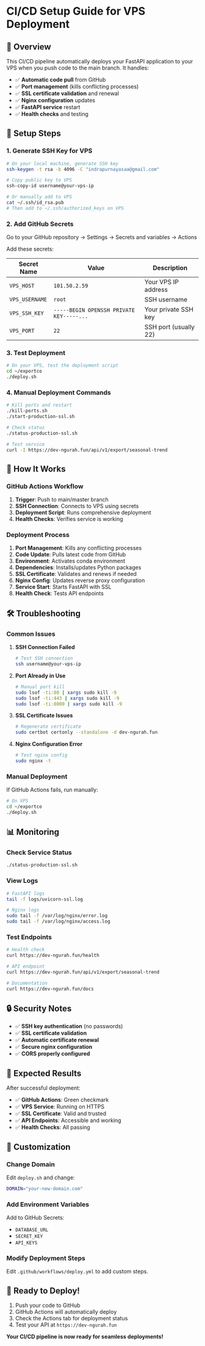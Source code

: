 # CI/CD Setup Guide for VPS Deployment

## 🚀 **Overview**

This CI/CD pipeline automatically deploys your FastAPI application to your VPS when you push code to the main branch. It handles:

- ✅ **Automatic code pull** from GitHub
- ✅ **Port management** (kills conflicting processes)
- ✅ **SSL certificate validation** and renewal
- ✅ **Nginx configuration** updates
- ✅ **FastAPI service** restart
- ✅ **Health checks** and testing

## 🔧 **Setup Steps**

### **1. Generate SSH Key for VPS**

```bash
# On your local machine, generate SSH key
ssh-keygen -t rsa -b 4096 -C "indrapurnayasaa@gmail.com"

# Copy public key to VPS
ssh-copy-id username@your-vps-ip

# Or manually add to VPS
cat ~/.ssh/id_rsa.pub
# Then add to ~/.ssh/authorized_keys on VPS
```

### **2. Add GitHub Secrets**

Go to your GitHub repository → Settings → Secrets and variables → Actions

Add these secrets:

| Secret Name | Value | Description |
|-------------|-------|-------------|
| `VPS_HOST` | `101.50.2.59` | Your VPS IP address |
| `VPS_USERNAME` | `root` | SSH username |
| `VPS_SSH_KEY` | `-----BEGIN OPENSSH PRIVATE KEY-----...` | Your private SSH key |
| `VPS_PORT` | `22` | SSH port (usually 22) |

### **3. Test Deployment**

```bash
# On your VPS, test the deployment script
cd ~/exportco
./deploy.sh
```

### **4. Manual Deployment Commands**

```bash
# Kill ports and restart
./kill-ports.sh
./start-production-ssl.sh

# Check status
./status-production-ssl.sh

# Test service
curl -I https://dev-ngurah.fun/api/v1/export/seasonal-trend
```

## 🔄 **How It Works**

### **GitHub Actions Workflow**

1. **Trigger**: Push to main/master branch
2. **SSH Connection**: Connects to VPS using secrets
3. **Deployment Script**: Runs comprehensive deployment
4. **Health Checks**: Verifies service is working

### **Deployment Process**

1. **Port Management**: Kills any conflicting processes
2. **Code Update**: Pulls latest code from GitHub
3. **Environment**: Activates conda environment
4. **Dependencies**: Installs/updates Python packages
5. **SSL Certificate**: Validates and renews if needed
6. **Nginx Config**: Updates reverse proxy configuration
7. **Service Start**: Starts FastAPI with SSL
8. **Health Check**: Tests API endpoints

## 🛠 **Troubleshooting**

### **Common Issues**

1. **SSH Connection Failed**
   ```bash
   # Test SSH connection
   ssh username@your-vps-ip
   ```

2. **Port Already in Use**
   ```bash
   # Manual port kill
   sudo lsof -ti:80 | xargs sudo kill -9
   sudo lsof -ti:443 | xargs sudo kill -9
   sudo lsof -ti:8000 | xargs sudo kill -9
   ```

3. **SSL Certificate Issues**
   ```bash
   # Regenerate certificate
   sudo certbot certonly --standalone -d dev-ngurah.fun
   ```

4. **Nginx Configuration Error**
   ```bash
   # Test nginx config
   sudo nginx -t
   ```

### **Manual Deployment**

If GitHub Actions fails, run manually:

```bash
# On VPS
cd ~/exportco
./deploy.sh
```

## 📊 **Monitoring**

### **Check Service Status**

```bash
./status-production-ssl.sh
```

### **View Logs**

```bash
# FastAPI logs
tail -f logs/uvicorn-ssl.log

# Nginx logs
sudo tail -f /var/log/nginx/error.log
sudo tail -f /var/log/nginx/access.log
```

### **Test Endpoints**

```bash
# Health check
curl https://dev-ngurah.fun/health

# API endpoint
curl https://dev-ngurah.fun/api/v1/export/seasonal-trend

# Documentation
curl https://dev-ngurah.fun/docs
```

## 🔒 **Security Notes**

- ✅ **SSH key authentication** (no passwords)
- ✅ **SSL certificate validation**
- ✅ **Automatic certificate renewal**
- ✅ **Secure nginx configuration**
- ✅ **CORS properly configured**

## 🎯 **Expected Results**

After successful deployment:

- ✅ **GitHub Actions**: Green checkmark
- ✅ **VPS Service**: Running on HTTPS
- ✅ **SSL Certificate**: Valid and trusted
- ✅ **API Endpoints**: Accessible and working
- ✅ **Health Checks**: All passing

## 📝 **Customization**

### **Change Domain**

Edit `deploy.sh` and change:
```bash
DOMAIN="your-new-domain.com"
```

### **Add Environment Variables**

Add to GitHub Secrets:
- `DATABASE_URL`
- `SECRET_KEY`
- `API_KEYS`

### **Modify Deployment Steps**

Edit `.github/workflows/deploy.yml` to add custom steps.

## 🚀 **Ready to Deploy!**

1. Push your code to GitHub
2. GitHub Actions will automatically deploy
3. Check the Actions tab for deployment status
4. Test your API at `https://dev-ngurah.fun`

**Your CI/CD pipeline is now ready for seamless deployments!**